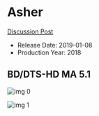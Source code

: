 # Asher

[Discussion Post](https://www.avsforum.com/threads/bass-eq-for-filtered-movies.2995212/post-57409024)

* Release Date: 2019-01-08
* Production Year: 2018

## BD/DTS-HD MA 5.1

![img 0](https://i.imgur.com/LmsR1vb.jpg)

![img 1](https://i.imgur.com/oPRkSzo.jpg)

